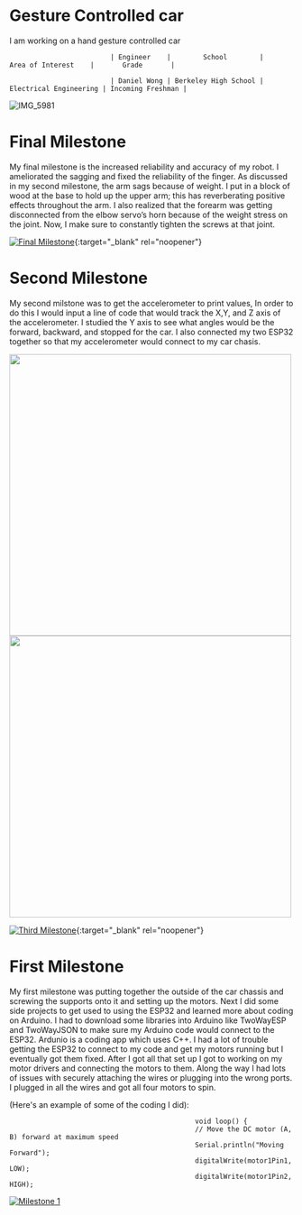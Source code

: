 ﻿# Gesture Controlled car
I am working on a hand gesture controlled car

                             | Engineer    |        School        |    Area of Interest    |       Grade       |
                                                         
                             | Daniel Wong | Berkeley High School | Electrical Engineering | Incoming Freshman | 
             
![IMG_5981](https://user-images.githubusercontent.com/87200410/126531326-9f086bf5-2670-4c66-a011-5d42b12e95bb.jpg)
  
# Final Milestone
My final milestone is the increased reliability and accuracy of my robot. I ameliorated the sagging and fixed the reliability of the finger. As discussed in my second milestone, the arm sags because of weight. I put in a block of wood at the base to hold up the upper arm; this has reverberating positive effects throughout the arm. I also realized that the forearm was getting disconnected from the elbow servo’s horn because of the weight stress on the joint. Now, I make sure to constantly tighten the screws at that joint. 

[![Final Milestone](https://res.cloudinary.com/marcomontalbano/image/upload/v1612573869/video_to_markdown/images/youtube--F7M7imOVGug-c05b58ac6eb4c4700831b2b3070cd403.jpg )](https://www.youtube.com/watch?v=F7M7imOVGug&feature=emb_logo "Final Milestone"){:target="_blank" rel="noopener"}

# Second Milestone

My second milstone was to get the accelerometer to print values, In order to do this I would input a line of code that would track the X,Y, and Z axis of the accelerometer. I studied the Y axis to see what angles would be the forward, backward, and stopped for the car. I also connected my two ESP32 together so that my accelerometer would connect to my car chasis.
<p float="left">
  <img src="https://user-images.githubusercontent.com/87200410/126528858-5a2c9187-dba3-44c5-b68e-1837aab5b328.png" width="500" />
  <img src="https://user-images.githubusercontent.com/87200410/126529318-a3518841-7929-412a-bc69-7075557a8c79.png" width="500" /> 
</p>

[![Third Milestone](https://res.cloudinary.com/marcomontalbano/image/upload/v1612574014/video_to_markdown/images/youtube--y3VAmNlER5Y-c05b58ac6eb4c4700831b2b3070cd403.jpg)](https://www.youtube.com/watch?v=y3VAmNlER5Y&feature=emb_logo "Second Milestone"){:target="_blank" rel="noopener"}
# First Milestone

My first milestone was putting together the outside of the car chassis and screwing the supports onto it and setting up the motors. Next I did some side projects to get used to using the ESP32 and learned more about coding on Arduino. I had to download some libraries into Arduino like TwoWayESP and TwoWayJSON to make sure my Arduino code would connect to the ESP32. Ardunio is a coding app which uses C++. I had a lot of trouble getting the ESP32 to connect to my code and get my motors running but I eventually got them fixed. After I got all that set up I got to working on my motor drivers and connecting the motors to them. Along the way I had lots of issues with securely attaching the wires or plugging into the wrong ports. I plugged in all the wires and got all four motors to spin.

(Here's an example of some of the coding I did):


                                                  void loop() {
                                                  // Move the DC motor (A, B) forward at maximum speed
                                                  Serial.println("Moving Forward");
                                                  digitalWrite(motor1Pin1, LOW);
                                                  digitalWrite(motor1Pin2, HIGH);
                                                  
                                               
 [![Milestone 1](https://res.cloudinary.com/marcomontalbano/image/upload/v1626886081/video_to_markdown/images/youtube--bFIKQoxqm6g-c05b58ac6eb4c4700831b2b3070cd403.jpg)](https://youtu.be/bFIKQoxqm6g "Milestone 1") 

